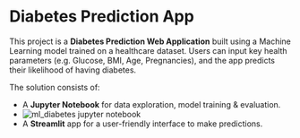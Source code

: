 # Diabetes Prediction App

This project is a **Diabetes Prediction Web Application** built using a Machine Learning model trained on a healthcare dataset. Users can input key health parameters (e.g. Glucose, BMI, Age, Pregnancies), and the app predicts their likelihood of having diabetes.

The solution consists of:
- A **Jupyter Notebook** for data exploration, model training & evaluation.
- ![ml_diabetes jupyter notebook](https://github.com/Owaboye/diabetes_detection_ml_appp/blob/main/Ml_Project.ipynb)
- A **Streamlit** app for a user-friendly interface to make predictions.
